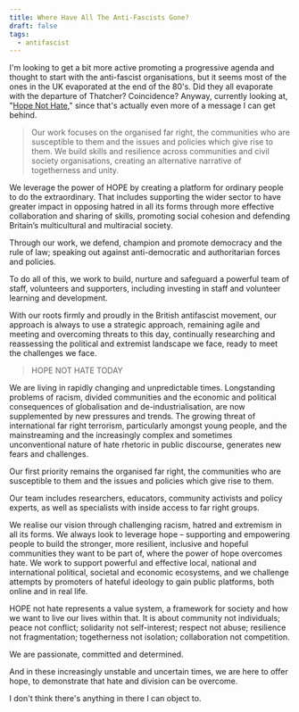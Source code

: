 ```yaml
---
title: Where Have All The Anti-Fascists Gone?
draft: false
tags:
  - antifascist
---
```

 
I'm looking to get a bit more active promoting a progressive agenda and thought to start with the anti-fascist organisations, but it seems most of the ones in the UK evaporated at the end of the 80's. Did they all evaporate with the departure of Thatcher? Coincidence? Anyway, currently looking at, "[Hope Not Hate](https://hopenothate.org.uk/)," since that's actually even more of a message I can get behind.

>Our work focuses on the organised far right, the communities who are susceptible to them and the issues and policies which give rise to them. We build skills and resilience across communities and civil society organisations, creating an alternative narrative of togetherness and unity.
> 
We leverage the power of HOPE by creating a platform for ordinary people to do the extraordinary. That includes supporting the wider sector to have greater impact in opposing hatred in all its forms through more effective collaboration and sharing of skills, promoting social cohesion and defending Britain’s multicultural and multiracial society.
> 
Through our work, we defend, champion and promote democracy and the rule of law; speaking out against anti-democratic and authoritarian forces and policies.
> 
To do all of this, we work to build, nurture and safeguard a powerful team of staff, volunteers and supporters, including investing in staff and volunteer learning and development.
> 
With our roots firmly and proudly in the British antifascist movement, our approach is always to use a strategic approach, remaining agile and meeting and overcoming threats to this day, continually researching and reassessing the political and extremist landscape we face, ready to meet the challenges we face.
>
> HOPE NOT HATE TODAY
>
We are living in rapidly changing and unpredictable times. Longstanding problems of racism, divided communities and the economic and political consequences of globalisation and de-industrialisation, are now supplemented by new pressures and trends. The growing threat of international far right terrorism, particularly amongst young people, and the mainstreaming and the increasingly complex and sometimes unconventional nature of hate rhetoric in public discourse, generates new fears and challenges.
> 
Our first priority remains the organised far right, the communities who are susceptible to them and the issues and policies which give rise to them.
> 
Our team includes researchers, educators, community activists and policy experts, as well as specialists with inside access to far right groups.
> 
We realise our vision through challenging racism, hatred and extremism in all its forms. We always look to leverage hope – supporting and empowering people to build the stronger, more resilient, inclusive and hopeful communities they want to be part of, where the power of hope overcomes hate. We work to support powerful and effective local, national and international political, societal and economic ecosystems, and we challenge attempts by promoters of hateful ideology to gain public platforms, both online and in real life.
>
HOPE not hate represents a value system, a framework for society and how we want to live our lives within that. It is about community not individuals; peace not conflict; solidarity not self-interest; respect not abuse; resilience not fragmentation; togetherness not isolation; collaboration not competition.
>
We are passionate, committed and determined.
> 
And in these increasingly unstable and uncertain times, we are here to offer hope, to demonstrate that hate and division can be overcome.

I don't think there's anything in there I can object to.